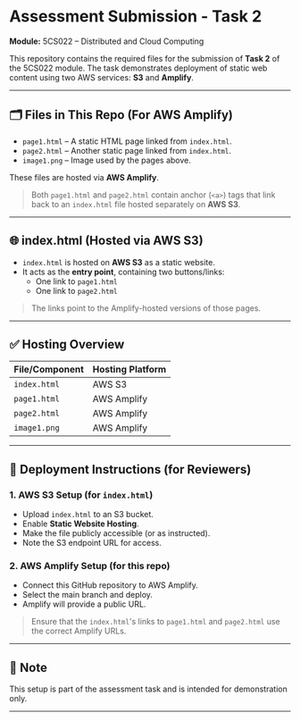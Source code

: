 # Assessment Submission - Task 2  
**Module:** 5CS022 – Distributed and Cloud Computing

This repository contains the required files for the submission of **Task 2** of the 5CS022 module. The task demonstrates deployment of static web content using two AWS services: **S3** and **Amplify**.

---

## 🗂️ Files in This Repo (For AWS Amplify)

- `page1.html` – A static HTML page linked from `index.html`.  
- `page2.html` – Another static page linked from `index.html`.  
- `image1.png` – Image used by the pages above.

These files are hosted via **AWS Amplify**.

> Both `page1.html` and `page2.html` contain anchor (`<a>`) tags that link back to an `index.html` file hosted separately on **AWS S3**.

---

## 🌐 index.html (Hosted via AWS S3)

- `index.html` is hosted on **AWS S3** as a static website.
- It acts as the **entry point**, containing two buttons/links:
  - One link to `page1.html`
  - One link to `page2.html`

> The links point to the Amplify-hosted versions of those pages.

---

## ✅ Hosting Overview

| File/Component | Hosting Platform |
|----------------|------------------|
| `index.html`   | AWS S3           |
| `page1.html`   | AWS Amplify      |
| `page2.html`   | AWS Amplify      |
| `image1.png`   | AWS Amplify      |

---

## 🚀 Deployment Instructions (for Reviewers)

### 1. AWS S3 Setup (for `index.html`)
- Upload `index.html` to an S3 bucket.
- Enable **Static Website Hosting**.
- Make the file publicly accessible (or as instructed).
- Note the S3 endpoint URL for access.

### 2. AWS Amplify Setup (for this repo)
- Connect this GitHub repository to AWS Amplify.
- Select the main branch and deploy.
- Amplify will provide a public URL.

> Ensure that the `index.html`'s links to `page1.html` and `page2.html` use the correct Amplify URLs.

---

## 📌 Note

This setup is part of the assessment task and is intended for demonstration only.

---
